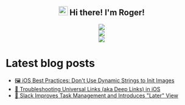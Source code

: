 <h2 align="center"><img src = "https://raw.githubusercontent.com/MartinHeinz/MartinHeinz/master/wave.gif" width = 24px> Hi there! I'm Roger!</h3>

<p align="center">
<img src="https://github-readme-stats.anuraghazra1.vercel.app/api?username=rogerluan&show_icons=true"></br>
<img src="https://github-readme-streak-stats.herokuapp.com/?user=rogerluan"></br>
<img src="https://visitor-badge.glitch.me/badge?page_id=rogerluan.rogerluan"></br>
</p>

<!--

<details><summary>Click to see my Stack Overflow Stats</summary>

![Stack Overflow Card](https://readme-components.vercel.app/api?component=stackoverflow&stackoverflowid=4075379)

</details>

-->

# Latest blog posts

<!-- BLOG-POST-LIST:START -->
- [🖼️ iOS Best Practices: Don&#39;t Use Dynamic Strings to Init Images](https://www.roger.ml/p/dont-use-dynamic-strings-to-init-images)
- [🔗 Troubleshooting Universal Links &lpar;aka Deep Links&rpar; in iOS](https://www.roger.ml/p/troubleshooting-ios-deep-links)
- [🔖 Slack Improves Task Management and Introduces &quot;Later&quot; View](https://www.roger.ml/p/slack-task-management)
<!-- BLOG-POST-LIST:END -->
